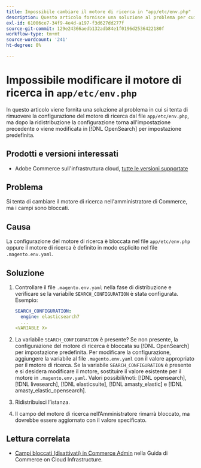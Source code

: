 ```yaml
---
title: Impossibile cambiare il motore di ricerca in "app/etc/env.php"
description: Questo articolo fornisce una soluzione al problema per cui si tenta di modificare il motore di ricerca nell’amministratore di Commerce, ma i campi sono bloccati.
exl-id: 61006ce7-34f9-4e4d-a197-f3d627dd277f
source-git-commit: 129e24366aedb132adb84e1f0196d2536422180f
workflow-type: tm+mt
source-wordcount: '241'
ht-degree: 0%

---
```


# Impossibile modificare il motore di ricerca in `app/etc/env.php`

In questo articolo viene fornita una soluzione al problema in cui si tenta di rimuovere la configurazione del motore di ricerca dal file `app/etc/env.php`, ma dopo la ridistribuzione la configurazione torna all&#39;impostazione precedente o viene modificata in [!DNL OpenSearch] per impostazione predefinita.

## Prodotti e versioni interessati

* Adobe Commerce sull&#39;infrastruttura cloud, [tutte le versioni supportate](https://magento.com/sites/default/files/magento-software-lifecycle-policy.pdf)

## Problema

Si tenta di cambiare il motore di ricerca nell&#39;amministratore di Commerce, ma i campi sono bloccati.

## Causa

La configurazione del motore di ricerca è bloccata nel file `app/etc/env.php` oppure il motore di ricerca è definito in modo esplicito nel file `.magento.env.yaml`.

## Soluzione

1. Controllare il file `.magento.env.yaml` nella fase di distribuzione e verificare se la variabile `SEARCH_CONFIGURATION` è stata configurata. Esempio:

   ```yaml
   SEARCH_CONFIGURATION:
     engine: elasticsearch7
     ...
   <VARIABLE X>
   ```

1. La variabile `SEARCH_CONFIGURATION` è presente? Se non presente, la configurazione del motore di ricerca è bloccata su [!DNL OpenSearch] per impostazione predefinita. Per modificare la configurazione, aggiungere la variabile al file `.magento.env.yaml` con il valore appropriato per il motore di ricerca. Se la variabile `SEARCH_CONFIGURATION` è presente e si desidera modificare il motore, sostituire il valore esistente per il motore in `.magento.env.yaml`. Valori possibili/noti: [!DNL opensearch], [!DNL livesearch], [!DNL elasticsuite], [!DNL amasty_elastic] e [!DNL amasty_elastic_opensearch].
1. Ridistribuisci l’istanza.
1. Il campo del motore di ricerca nell’Amministratore rimarrà bloccato, ma dovrebbe essere aggiornato con il valore specificato.

## Lettura correlata

* [Campi bloccati (disattivati) in Commerce Admin](https://experienceleague.adobe.com/it/docs/experience-cloud-kcs/kbarticles/ka-26879) nella Guida di Commerce on Cloud Infrastructure.

